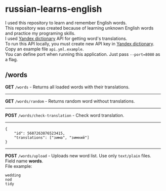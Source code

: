 # russian-learns-english

I used this repository to learn and remember English words.  
This repository was created because of learning unknown English words and practice my programing skills.  
I used [Yandex dictionary](https://yandex.com/dev/dictionary/) API for getting word's translations.  
To run this API locally, you must create new API key in [Yandex dictionary](https://yandex.com/dev/dictionary/).  
Copy an example file `api.yml.example`.  
You can define port when running this application. Just pass `--port=8080` as a flag.

## /words

**GET** `/words` - Returns all loaded words with their translations.

---
**GET** `/words/random` - Returns random word without translations.

---
**POST** `/words/check-translation` - Check word translation.

---

```
{
    "id": 5687263876523415,
    "translations": ["зима", "зимний"]
}
```

---

**POST** `/words/upload` - Uploads new word list. Use only `text/plain` files. Field name **words**.  
File example:

```
wedding
nod
tidy
```

